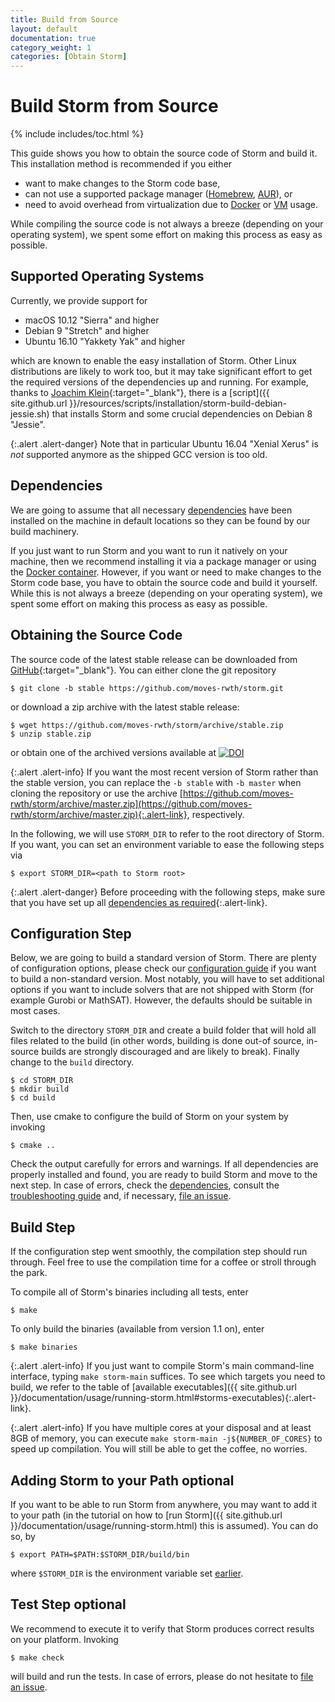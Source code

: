 ```yaml
---
title: Build from Source
layout: default
documentation: true
category_weight: 1
categories: [Obtain Storm]
---
```


<h1>Build Storm from Source</h1>

{% include includes/toc.html %}

This guide shows you how to obtain the source code of Storm and build it.
This installation method is recommended if you either

* want to make changes to the Storm code base,
* can not use a supported package manager ([Homebrew](homebrew.html), [AUR](https://aur.archlinux.org/packages/stormchecker-git/)), or
* need to avoid overhead from virtualization due to [Docker](docker.html) or [VM](vm.html) usage.

While compiling the source code is not always a breeze (depending on your operating system), we spent some effort on making this process as easy as possible.


## Supported Operating Systems

Currently, we provide support for

- <i class="fa fa-apple" aria-hidden="true"></i> macOS 10.12 "Sierra" and higher
- <i class="icon-debian"></i> Debian 9 "Stretch" and higher
- <i class="icon-ubuntu"></i> Ubuntu 16.10 "Yakkety Yak" and higher

which are known to enable the easy installation of Storm. Other Linux distributions are likely to work too, but it may take significant effort to get the required versions of the dependencies up and running. For example, thanks to [Joachim Klein](http://www.inf.tu-dresden.de/index.php?node_id=1473){:target="_blank"}, there is a [script]({{ site.github.url }}/resources/scripts/installation/storm-build-debian-jessie.sh) that installs Storm and some crucial dependencies on Debian 8 "Jessie".

{:.alert .alert-danger}
Note that in particular <i class="icon-ubuntu"></i>Ubuntu 16.04 "Xenial Xerus" is *not* supported anymore as the shipped GCC version is too old.

## Dependencies

We are going to assume that all necessary [dependencies](dependencies.html) have been installed on the machine in default locations so they can be found by our build machinery.
 
If you just want to run Storm and you want to run it natively on your machine, then we recommend installing it via a package manager or using the [Docker container](docker.html). However, if you want or need to make changes to the Storm code base, you have to obtain the source code and build it yourself. While this is not always a breeze (depending on your operating system), we spent some effort on making this process as easy as possible.

## Obtaining the Source Code

The source code of the latest stable release can be downloaded from [GitHub](https://github.com/moves-rwth/storm/releases/latest){:target="_blank"}. You can either clone the git repository
```console
$ git clone -b stable https://github.com/moves-rwth/storm.git
```
or download a zip archive with the latest stable release:
```console
$ wget https://github.com/moves-rwth/storm/archive/stable.zip
$ unzip stable.zip
```
or obtain one of the archived versions available at [![DOI](https://zenodo.org/badge/DOI/10.5281/zenodo.1181896.svg)](https://doi.org/10.5281/zenodo.1181896)
 
{:.alert .alert-info}
If you want the most recent version of Storm rather than the stable version, you can replace the `-b stable` with `-b master` when cloning the repository or use the archive [https://github.com/moves-rwth/storm/archive/master.zip](https://github.com/moves-rwth/storm/archive/master.zip){:.alert-link}, respectively.

In the following, we will use `STORM_DIR` to refer to the root directory of Storm. If you want, you can set an environment variable to ease the following steps via
```console
$ export STORM_DIR=<path to Storm root>
```


{:.alert .alert-danger}
Before proceeding with the following steps, make sure that you have set up all [dependencies as required](dependencies.html){:.alert-link}.


## Configuration Step

Below, we are going to build a standard version of Storm. There are plenty of configuration options, please check our [configuration guide](manual-configuration.html) if you want to build a non-standard version. Most notably, you will have to set additional options if you want to include solvers that are not shipped with Storm (for example Gurobi or MathSAT). However, the defaults should be suitable in most cases.

Switch to the directory `STORM_DIR` and create a build folder that will hold all files related to the build (in other words, building is done out-of source, in-source builds are strongly discouraged and are likely to break). Finally change to the `build` directory.

```console
$ cd STORM_DIR
$ mkdir build
$ cd build
```

Then, use cmake to configure the build of Storm on your system by invoking

```console
$ cmake ..
```

Check the output carefully for errors and warnings. If all dependencies are properly installed and found, you are ready to build Storm and move to the next step. In case of errors, check the [dependencies](dependencies.html), consult the [troubleshooting guide](troubleshooting.html) and, if necessary, [file an issue](troubleshooting.html#file-an-issue).

## Build Step

If the configuration step went smoothly, the compilation step should run through. Feel free to use the compilation time for a coffee or stroll through the park.

To compile all of Storm's binaries including all tests, enter

```console
$ make
```

To only build the binaries (available from version 1.1 on), enter

```console
$ make binaries
```

{:.alert .alert-info}
If you just want to compile Storm's main command-line interface, typing `make storm-main` suffices. To see which targets you need to build, we refer to the table of [available executables]({{ site.github.url }}/documentation/usage/running-storm.html#storms-executables){:.alert-link}.

{:.alert .alert-info}
If you have multiple cores at your disposal and at least 8GB of memory, you can execute
`make storm-main -j${NUMBER_OF_CORES}` to speed up compilation. You will still be able to get the coffee, no worries.

## Adding Storm to your Path <span class="label label-info">optional</span>

If you want to be able to run Storm from anywhere, you may want to add it to your path (in the tutorial on how to [run Storm]({{ site.github.url }}/documentation/usage/running-storm.html) this is assumed). You can do so, by

```console
$ export PATH=$PATH:$STORM_DIR/build/bin
```

where `$STORM_DIR` is the environment variable set [earlier](#obtaining-the-source-code).

## Test Step <span class="label label-info">optional</span>

We recommend to execute it to verify that Storm produces correct results on your platform. Invoking

```console
$ make check
```

will build and run the tests. In case of errors, please do not hesitate to [file an issue](troubleshooting.html#file-an-issue).
